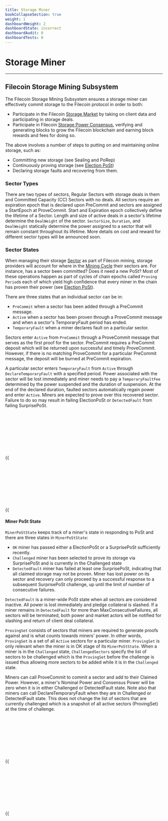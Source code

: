 ```yaml
---
title: Storage Miner
bookCollapseSection: true
weight: 1
dashboardWeight: 2
dashboardState: incorrect
dashboardAudit: 0
dashboardTests: 0
---
```


# Storage Miner
---

## Filecoin Storage Mining Subsystem

The Filecoin Storage Mining Subsystem ensures a storage miner can effectively commit storage to the Filecoin protocol in order to both:

- Participate in the Filecoin [Storage Market](storage_market) by taking on client data and participating in storage deals.
- Participate in Filecoin [Storage Power Consensus](storage_power_consensus), verifying and generating blocks to grow the Filecoin blockchain and earning block rewards and fees for doing so.

The above involves a number of steps to putting on and maintaining online storage, such as:

- Committing new storage (see Sealing and PoRep)
- Continuously proving storage (see [Election PoSt](election_post))
- Declaring storage faults and recovering from them.

### Sector Types

There are two types of sectors, Regular Sectors with storage deals in them and Committed Capacity (CC) Sectors with no deals. All sectors require an expiration epoch that is declared upon PreCommit and sectors are assigned a StartEpoch at ProveCommit. Start and Expiration epoch collectively define the lifetime of a Sector. Length and size of active deals in a sector's lifetime determine the `DealWeight` of the sector. `SectorSize`, `Duration`, and `DealWeight` statically determine the power assigned to a sector that will remain constant throughout its lifetime. More details on cost and reward for different sector types will be announced soon.

### Sector States

When managing their storage [Sector](sector) as part of Filecoin mining, storage providers will account for where in the [Mining Cycle](mining_cycle) their sectors are. For instance, has a sector been committed? Does it need a new PoSt? Most of these operations happen as part of cycles of chain epochs called `Proving Period`s each of which yield high confidence that every miner in the chain has proven their power (see [Election PoSt](election_post)).

There are three states that an individual sector can be in:

- `PreCommit` when a sector has been added through a PreCommit message.
- `Active` when a sector has been proven through a ProveCommit message and when a sector's TemporaryFault period has ended.
- `TemporaryFault` when a miner declares fault on a particular sector.

Sectors enter `Active` from `PreCommit` through a ProveCommit message that serves as the first proof for the sector. PreCommit requires a PreCommit deposit which will be returned upon successful and timely ProveCommit. However, if there is no matching ProveCommit for a particular PreCommit message, the deposit will be burned at PreCommit expiration.

A particular sector enters `TemporaryFault` from `Active` through `DeclareTemporaryFault` with a specified period. Power associated with the sector will be lost immediately and miner needs to pay a `TemporaryFaultFee` determined by the power suspended and the duration of suspension. At the end of the declared duration, faulted sectors automatically regain power and enter `Active`. Miners are expected to prove over this recovered sector. Failure to do so may result in failing ElectionPoSt or `DetectedFault` from failing SurprisePoSt. 

{{<svg src="diagrams/sector_state_machine.dot.svg" title="Sector State Machine" >}}

{{<svg src="diagrams/sector_state_machine_legend.dot.svg" title="Sector State Machine Legend" >}}

#### Miner PoSt State

`MinerPoStState` keeps track of a miner's state in responding to PoSt and there are three states in `MinerPoStState`:

- `OK` miner has passed either a ElectionPoSt or a SurprisePoSt sufficiently recently.
- `Challenged` miner has been selected to prove its storage via SurprisePoSt and is currently in the Challenged state
- `DetectedFault` miner has failed at least one SurprisePoSt, indicating that all claimed storage may not be proven. Miner has lost power on its sector and recovery can only proceed by a successful response to a subsequent SurprisePoSt challenge, up until the limit of number of consecutive failures.

`DetectedFault` is a miner-wide PoSt state when all sectors are considered inactive. All power is lost immediately and pledge collateral is slashed. If a miner remains in `DetectedFault` for more than MaxConsecutiveFailures, all sectors will be terminated, both power and market actors will be notified for slashing and return of client deal collateral.

`ProvingSet` consists of sectors that miners are required to generate proofs against and is what counts towards miners' power. In other words, `ProvingSet` is a set of all `Active` sectors for a particular miner. `ProvingSet` is only relevant when the miner is in OK stage of its `MinerPoStState`. When a miner is in the `Challenged` state, `ChallengedSectors` specify the list of sectors to be challenged which is the `ProvingSet` before the challenge is issued thus allowing more sectors to be added while it is in the `Challenged` state.

Miners can call ProveCommit to commit a sector and add to their Claimed Power. However, a miner's Nominal Power and Consensus Power will be zero when it is in either Challenged or DetectedFault state. Note also that miners can call DeclareTemporaryFault when they are in Challenged or DetectedFault state. This does not change the list of  sectors that are currently challenged which is a snapshot of all active sectors (ProvingSet) at the time of challenge.

{{<svg src="diagrams/miner_post_state_machine.dot.svg" title="Miner PoSt State Machine" >}}

{{<svg src="diagrams/miner_post_state_machine_legend.dot.svg" title="Miner PoSt State Machine Legend" >}}

